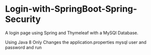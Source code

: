 # Login-with-SpringBoot-Spring-Security
A login page using Spring and Thymeleaf with a MySQl Database. 

Using Java 8
Only Changes the application.properties mysql user and password and run
